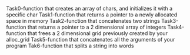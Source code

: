 Task0-function that creates an array of chars, and initializes it with a specific char
Task1-function that returns a pointer to a newly allocated space in memory
Task2-function that concatenates two strings
Task3-function that returns a pointer to a 2 dimensional array of integers
Task4-function that frees a 2 dimensional grid previously created by your alloc_grid
Task5-function that concatenates all the arguments of your program
Tak6-function that splits a string into words